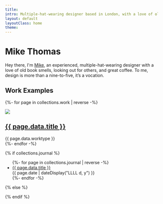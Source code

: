 ```yaml
---
title: 
intro: Multiple-hat-wearing designer based in London, with a love of old book smells, looking out for others, and posh coffee.
layout: default
layoutClass: home
theme:
---
```


<h1 class="homepage-heading">Mike Thomas</h1>

<section class="cover">

Hey there, I'm [Mike](/about/), an experienced, multiple-hat-wearing designer with a love of old book smells, looking out for others, and great coffee. To me, design is more than a nine-to-five, it’s a vocation.

</section>

<h2>Work Examples</h2>

<section class="projects">
 
  {%- for page in collections.work | reverse -%}
      <div class="project">
          <a href="{{ page.url }}"><img src="/_assets/img/{{ page.data.thumb }}" /></a>
          <h2><a href="{{ page.url }}">{{ page.data.title }}</a></h2>
          <span class="project__type">{{ page.data.worktype }}</span>
      </div>
  {%- endfor -%}
  
</section>

  {% if collections.journal %}

  

  <ul>
  {%- for page in collections.journal | reverse -%}
    <li>
      <a href="{{ page.url }}">{{ page.data.title }}</a><br/>
      <time datetime="{{ page.date }}">{{ page.date | dateDisplay("LLLL d, y") }}</time> 
    </li>
  {%- endfor -%}
  </ul>
  {% else %}



  {% endif %}






